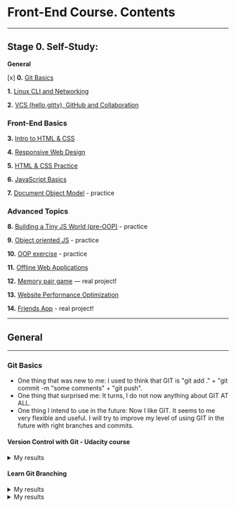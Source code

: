 # Front-End Course. Contents

---

## Stage 0. Self-Study:

**General**

[x] **0.** [Git Basics](#git-basics)

**1.** [Linux CLI and Networking](tasks/linux-cli-http.md)

**2.** [VCS (hello gitty), GitHub and Collaboration](tasks/git-collaboration.md)

### Front-End Basics

**3.** [Intro to HTML & CSS](tasks/html-css-intro.md)

**4.** [Responsive Web Design](tasks/html-css-responsive.md)

**5.** [HTML & CSS Practice](tasks/html-css-popup.md)

**6.** [JavaScript Basics](tasks/js-basics.md)

**7.** [Document Object Model](tasks/js-dom.md) - practice

### Advanced Topics

**8.** [Building a Tiny JS World (pre-OOP)](tasks/js-pre-oop.md) - practice

**9.** [Object oriented JS](tasks/js-oop.md) - practice

**10.** [OOP exercise](tasks/js-post-oop.md) - practice

**11.** [Offline Web Applications](tasks/app-design-offline.md)

**12.** [Memory pair game](tasks/memory-pair-game.md) — real project!

**13.** [Website Performance Optimization](tasks/app-design-performance.md)

**14.** [Friends App](tasks/friends-app.md) - real project!

---

## General

---

### Git Basics

- One thing that was new to me: I used to think that GIT is "git add ." + "git commit -m "some comments" + "git push".
- One thing that surprised me: It turns, I do not now anything about GIT AT ALL.
- One thing I intend to use in the future: Now I like GIT. It seems to me very flexible and useful. I will try to improve my level of using GIT in the future with right branches and commits.

#### Version Control with Git - Udacity course

<details><summary>My results</summary>
<p>

![Screenshot-image-link](https://github.com/Ant-C-tech/kottans-frontend/blob/master/git_basic/udacity.jpg)

</p>
</details>

#### Learn Git Branching

<details><summary>My results</summary>
<p>

![Screenshot-image-link](https://github.com/Ant-C-tech/kottans-frontend/blob/master/git_basic/learngitbranching_1.jpg)

</p>
</details>

<details><summary>My results</summary>
<p>

![Screenshot-image-link](https://github.com/Ant-C-tech/kottans-frontend/blob/master/git_basic/learngitbranching_1.jpg)

</p>
</details>
